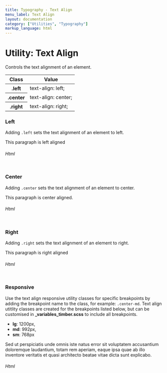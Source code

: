 ```yaml
---
title: Typography - Text Align
menu_label: Text Align
layout: documentation
category: ["Utilities", "Typography"]
markup_language: html
---
```


<div class="section-block">
  <div class="row pt-40 pt-md-40">
    <div class="col w-9/12 w-md-full order-2 content-inner">
      <h1 class="font-light">Utility: Text Align</h1>
      <p class="mb-10">Controls the text alignment of an element.</p>
      <!-- Classes -->
      <div class="table-scrollable">
        <table class="table size-md rounded bg-white">
          <thead>
            <tr>
              <th> Class </th>
              <th> Value </th>
            </tr>
          </thead>
          <tbody class="font-mono">
            <tr>
              <th class="color-indigo">.left</th>
              <td> text-align: left; </td>
            </tr>
            <tr>
              <th class="color-indigo">.center</th>
              <td> text-align: center; </td>
            </tr>
            <tr>
              <th class="color-indigo">.right</th>
              <td> text-align: right; </td>
            </tr>
          </tbody>
        </table>
      </div>
      <!-- Classes End -->
      <!-- Demo Block -->
      <div class="demo-block mt-80">
        <h3 class="font-light">Left</h3>
        <p>Adding <code class="color-indigo font-bold">.left</code> sets the text alignment of an element to left.</p>
        <div class="p-30 rounded bg-grey-ultralight">
          <p class="left p-30 mb-0 rounded bg-grey-darkest color-white">This paragraph is left aligned</p>
        </div>
      </div>
      <!-- Demo Block End -->
      <!-- code -->
      <h6 class="uppercase">Html</h6>
      <div class="rounded p-20 overflow-y-scroll mb-0 bg-gradient-grey-ultralight border-l border-4 border-solid border-indigo">
        <pre class="m-0 language-html"><code class="inline-block scrolling-touch"><!--<p class="left">This paragraph is left aligned</p>
--></code></pre>
      </div>
      <!-- code -->
      <!-- Demo Block -->
      <div class="demo-block mt-80">
        <h3 class="font-light">Center</h3>
        <p>Adding <code class="color-indigo font-bold">.center</code> sets the text alignment of an element to center.</p>
        <div class="p-30 rounded bg-grey-ultralight">
          <p class="center p-30 mb-0 rounded bg-grey-darkest color-white">This paragraph is center aligned.</p>
        </div>
      </div>
      <!-- Demo Block End -->
      <!-- code -->
      <h6 class="uppercase">Html</h6>
      <div class="rounded p-20 overflow-y-scroll mb-0 bg-gradient-grey-ultralight border-l border-4 border-solid border-indigo">
        <pre class="m-0 language-html"><code class="inline-block scrolling-touch"><!--<p class="center">This paragraph is center aligned.</p>
--></code></pre>
      </div>
      <!-- code -->
      <!-- Demo Block -->
      <div class="demo-block mt-80">
        <h3 class="font-light">Right</h3>
        <p>Adding <code class="color-indigo font-bold">.right</code> sets the text alignment of an element to right.</p>
        <div class="p-30 rounded bg-grey-ultralight">
          <p class="right p-30 mb-0 rounded bg-grey-darkest color-white">This paragraph is right aligned</p>
        </div>
      </div>
      <!-- Demo Block End -->
      <!-- code -->
      <h6 class="uppercase">Html</h6>
      <div class="rounded p-20 overflow-y-scroll mb-0 bg-gradient-grey-ultralight border-l border-4 border-solid border-indigo">
        <pre class="m-0 language-html"><code class="inline-block scrolling-touch"><!--<p class="right">This paragraph is right aligned</p>
--></code></pre>
      </div>
      <!-- code -->
      <!-- Demo Block -->
      <div class="demo-block mt-80">
        <h3 class="font-light">Responsive</h3>
        <p>Use the text align responsive utility classes for specific breakpoints by adding the breakpoint name to the class, for example: <code class="color-indigo font-bold">.center-md</code>. Text align utitlity classes are created for the breakpoints listed below, but can be customised in <strong>_variables_timber.scss</strong> to include all breakpoints.</p>
        <ul class="list-none">
          <li><strong>lg</strong>: 1200px,</li>
          <li><strong>md</strong>: 992px,</li>
          <li><strong>sm</strong>: 768px</li>
        </ul>
        <div class="p-30 rounded lead bg-grey-ultralight">
          <p class="left center-lg right-md left-sm p-30 mb-0 rounded bg-grey-darkest color-white">Sed ut perspiciatis unde omnis iste natus error sit voluptatem accusantium doloremque laudantium, totam rem aperiam, eaque ipsa quae ab illo inventore veritatis et quasi architecto beatae vitae dicta sunt explicabo.</p>
        </div>
      </div>
      <!-- Demo Block End -->
      <!-- code -->
      <h6 class="uppercase">Html</h6>
      <div class="rounded p-20 overflow-y-scroll mb-0 bg-gradient-grey-ultralight border-l border-4 border-solid border-indigo">
        <pre class="m-0 language-html"><code class="inline-block scrolling-touch"><!--<p class="left center-lg right-md left-sm">Sed ut perspiciatis unde omnis iste natus error sit voluptatem accusantium doloremque laudantium, totam rem aperiam, eaque ipsa quae ab illo inventore veritatis et quasi architecto beatae vitae dicta sunt explicabo.</p>
--></code></pre>
      </div>
      <!-- code -->
    </div>
    <!-- Content Inner End -->
		<!-- {{ sidebar }} -->
  </div>
</div>
